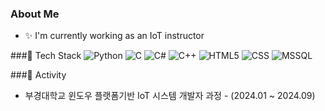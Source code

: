 ### About Me
- ✨ I'm currently working as an IoT instructor

###🚀 Tech Stack
![Python](https://img.shields.io/badge/Python-3670A0?style=flat-square&logo=Python&logoColor=white)
![C](https://img.shields.io/badge/C-%2300599C.svg?style=flat-square&logo=C&logoColor=white)
![C#](https://img.shields.io/badge/C%23-%23239120.svg?style=flat-square&logo=CSharp&logoColor=white)
![C++](https://img.shields.io/badge/C++-%2300599C.svg?style=flat-square&logo=C%2B%2B&logoColor=white)
![HTML5](https://img.shields.io/badge/HTML5-%23E34F26.svg?style=flat-square&logo=HTML5&logoColor=white)
![CSS](https://img.shields.io/badge/CSS-%231572B6.svg?style=flat-square&logo=CSS3&logoColor=white)
![MSSQL](https://img.shields.io/badge/MSSQL-CC2927?style=flat-square&logo=microsoft%20sql%20server&logoColor=white)

###📖 Activity
- 부경대학교 윈도우 플랫폼기반 IoT 시스템 개발자 과정 - (2024.01 ~ 2024.09)
  
<!-- ### Database

### Framework
![.Net](https://img.shields.io/badge/.NET-5C2D91?style=flat-square&logo=.net&logoColor=white)
![Flask](https://img.shields.io/badge/Flask-000000?style=flat-square&logo=flask&logoColor=white)
![Bootstrap](https://img.shields.io/badge/Bootstrapap-7952B3?style=flat-square&logo=bootstrap&logoColor=white)
![WPF](https://img.shields.io/badge/WPF-007396?style=flat-square&logo=WPF&logoColor=white)

### Tools
![Visual Studio Code](https://img.shields.io/badge/Visual%20Studio%20Code-0078d7.svg?style=flat-square&logo=visual-studio-code&logoColor=white)
![Visual Studio](https://img.shields.io/badge/Visual%20Studio-5C2D91.svg?style=flat-square&logo=visual-studio&logoColor=white)
![Arduino](https://img.shields.io/badge/-Arduino-00979D?style=flat-square&logo=Arduino&logoColor=white)
![Raspberry Pi](https://img.shields.io/badge/-RaspberryPi-C51A4A?style=flat-square&logo=Raspberry-Pi) -->
